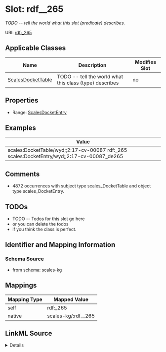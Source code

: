 

# Slot: rdf__265


_TODO -- tell the world what this slot (predicate) describes._





URI: [rdf:_265](http://www.w3.org/1999/02/22-rdf-syntax-ns#_265)



<!-- no inheritance hierarchy -->





## Applicable Classes

| Name | Description | Modifies Slot |
| --- | --- | --- |
| [ScalesDocketTable](../classes/ScalesDocketTable.md) | TODO -- tell the world what this class (type) describes |  no  |







## Properties

* Range: [ScalesDocketEntry](../classes/ScalesDocketEntry.md)






## Examples

| Value |
| --- |
| scales:DocketTable/wyd;;2:17-cv-00087 rdf:_265 scales:DocketEntry/wyd;;2:17-cv-00087_de265 |

## Comments

* 4872 occurrences with subject type scales_DocketTable and object type scales_DocketEntry.

## TODOs

* TODO -- Todos for this slot go here
* or you can delete the todos
* if you think the class is perfect.

## Identifier and Mapping Information







### Schema Source


* from schema: scales-kg




## Mappings

| Mapping Type | Mapped Value |
| ---  | ---  |
| self | rdf:_265 |
| native | scales-kg/:rdf__265 |




## LinkML Source

<details>
```yaml
name: rdf__265
description: TODO -- tell the world what this slot (predicate) describes.
todos:
- TODO -- Todos for this slot go here
- or you can delete the todos
- if you think the class is perfect.
comments:
- 4872 occurrences with subject type scales_DocketTable and object type scales_DocketEntry.
examples:
- value: scales:DocketTable/wyd;;2:17-cv-00087 rdf:_265 scales:DocketEntry/wyd;;2:17-cv-00087_de265
from_schema: scales-kg
rank: 1000
slot_uri: rdf:_265
alias: rdf__265
domain_of:
- scales_DocketTable
range: scales_DocketEntry

```
</details>
